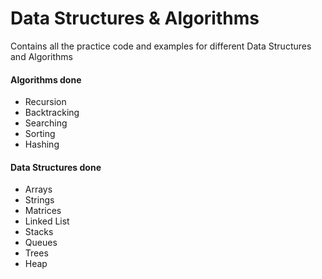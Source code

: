 # Data Structures & Algorithms
Contains all the practice code and examples for different Data Structures and Algorithms

#### Algorithms done

* Recursion
* Backtracking
* Searching
* Sorting
* Hashing

#### Data Structures done

* Arrays
* Strings
* Matrices
* Linked List
* Stacks
* Queues
* Trees
* Heap
